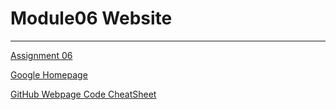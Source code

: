 # Module06 Website
---

[Assignment 06](https://github.com/stubeef/IntroToProg-Python-Mod06)

[Google Homepage](https://www.google.com "Google's Homepage")

[GitHub Webpage Code CheatSheet](https://github.com/adam-p/markdown-here/wiki/Markdown-Cheatsheet)
